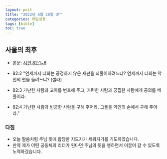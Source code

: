 ```yaml
---
layout: post
title: "2022년 6월 26일 QT"
categories: 매일성경
tags: [bible]
toc: true
---
```


## 사울의 최후
- 본문: [시편 82:1~8](https://www.bskorea.or.kr/bible/korbibReadpage.php?version=SAENEW&book=psa&chap=82&sec=1&cVersion=&fontSize=15px&fontWeight=normal)

- 82:2 "언제까지 너희는 공정하지 않은 재판을 되풀이하려느냐? 언제까지 너희는 악인의 편을 들려느냐? (셀라)
- 82:3 가난한 사람과 고아를 변호해 주고, 가련한 사람과 궁핍한 사람에게 공의를 베풀어라.
- 82:4 가난한 사람과 빈궁한 사람을 구해 주어라. 그들을 악인의 손에서 구해 주어라."

### 다짐
- 오늘 말씀처럼 주님 뜻에 합당한 지도자가 세워지기를 기도하겠습니다.
- 만약 제가 어떤 공동체의 리더가 된다면 주님의 뜻을 행하면서 이끌어 갈 수 있도록 노력하겠습니다.

